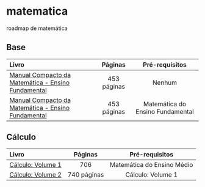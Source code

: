 # matematica
roadmap de matemática 

## Base

Livro | Páginas | Pré-requisitos
:-- | :--: | :--:
[Manual Compacto da Matemática - Ensino Fundamental](https://www.coursera.org/learn/mathematical-thinking](https://www.leonardoportal.com/p/manuais-compactos-rideel-pdf.html)https://www.leonardoportal.com/p/manuais-compactos-rideel-pdf.html) | 453 páginas | Nenhum
[Manual Compacto da Matemática - Ensino Fundamental](https://www.coursera.org/learn/mathematical-thinking](https://www.leonardoportal.com/p/manuais-compactos-rideel-pdf.html)https://www.leonardoportal.com/p/manuais-compactos-rideel-pdf.html) | 453 páginas | Matemática do Ensino Fundamental

## Cálculo

Livro | Páginas | Pré-requisitos
:-- | :--: | :--:
[Cálculo: Volume 1](https://www.coursera.org/learn/mathematical-thinking](https://www.leonardoportal.com/p/manuais-compactos-rideel-pdf.html)https://www.leonardoportal.com/p/manuais-compactos-rideel-pdf.html](https://www.amazon.com.br/C%C3%A1lculo-1-James-Stewart/dp/6555584017/ref=sr_1_1?__mk_pt_BR=%C3%85M%C3%85%C5%BD%C3%95%C3%91&crid=3LXMJGTWM6895&keywords=C%C3%A1lculo&qid=1702383999&sprefix=c%2Caps%2C792&sr=8-1&ufe=app_do%3Aamzn1.fos.6121c6c4-c969-43ae-92f7-cc248fc6181d)) | 706 | Matemática do Ensino Médio
[Cálculo: Volume 2](https://www.coursera.org/learn/mathematical-thinking](https://www.leonardoportal.com/p/manuais-compactos-rideel-pdf.html)https://www.leonardoportal.com/p/manuais-compactos-rideel-pdf.html](https://www.amazon.com.br/C%C3%A1lculo-2-James-Stewart/dp/6555584025/ref=pd_sim_d_sccl_3_1/132-3468905-2565258?pd_rd_w=0UeoT&content-id=amzn1.sym.dd46a0ac-0461-4b2d-94b1-38652c4004de&pf_rd_p=dd46a0ac-0461-4b2d-94b1-38652c4004de&pf_rd_r=D9WBHGMKGS9K7ZGWCAEJ&pd_rd_wg=Kj7DH&pd_rd_r=9f15d118-157d-4152-8c8b-e2fe3e2798f4&pd_rd_i=6555584025&psc=1)https://www.amazon.com.br/C%C3%A1lculo-2-James-Stewart/dp/6555584025/ref=pd_sim_d_sccl_3_1/132-3468905-2565258?pd_rd_w=0UeoT&content-id=amzn1.sym.dd46a0ac-0461-4b2d-94b1-38652c4004de&pf_rd_p=dd46a0ac-0461-4b2d-94b1-38652c4004de&pf_rd_r=D9WBHGMKGS9K7ZGWCAEJ&pd_rd_wg=Kj7DH&pd_rd_r=9f15d118-157d-4152-8c8b-e2fe3e2798f4&pd_rd_i=6555584025&psc=1) | 740 páginas | Cálculo: Volume 1
